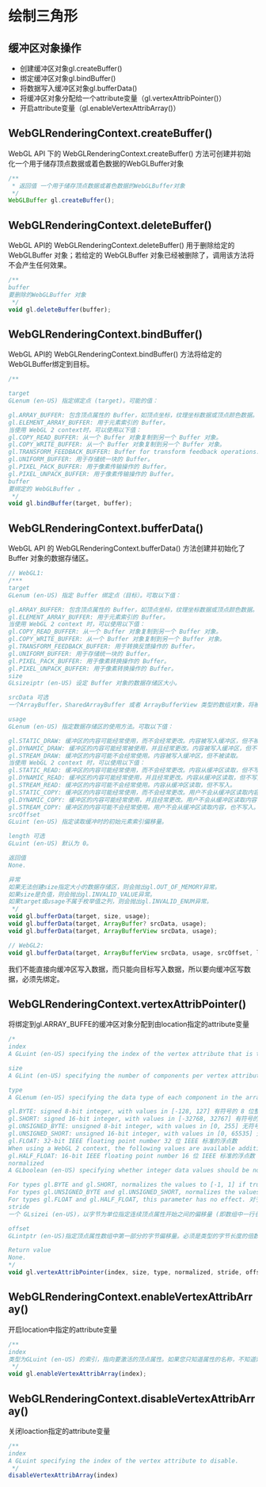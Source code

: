 # 绘制三角形

## 缓冲区对象操作

- 创建缓冲区对象gl.createBuffer()
- 绑定缓冲区对象gl.bindBuffer()
- 将数据写入缓冲区对象gl.bufferData()
- 将缓冲区对象分配给一个attribute变量（gl.vertexAttribPointer()）
- 开启attribute变量（gl.enableVertexAttribArray()）

## WebGLRenderingContext.createBuffer()
WebGL API 下的 WebGLRenderingContext.createBuffer() 方法可创建并初始化一个用于储存顶点数据或着色数据的WebGLBuffer对象

```js
/**
 * 返回值 一个用于储存顶点数据或着色数据的WebGLBuffer对象
 */
WebGLBuffer gl.createBuffer();
```

## WebGLRenderingContext.deleteBuffer()
WebGL API的 WebGLRenderingContext.deleteBuffer() 用于删除给定的 WebGLBuffer 对象；若给定的 WebGLBuffer 对象已经被删除了，调用该方法将不会产生任何效果。

```js
/**
buffer
要删除的WebGLBuffer 对象
 */
void gl.deleteBuffer(buffer);
```

## WebGLRenderingContext.bindBuffer()
WebGL API的 WebGLRenderingContext.bindBuffer() 方法将给定的WebGLBuffer绑定到目标。

```js
/**

target
GLenum (en-US) 指定绑定点 (target)。可能的值：

gl.ARRAY_BUFFER: 包含顶点属性的 Buffer，如顶点坐标，纹理坐标数据或顶点颜色数据。
gl.ELEMENT_ARRAY_BUFFER: 用于元素索引的 Buffer。
当使用 WebGL 2 context时，可以使用以下值：
gl.COPY_READ_BUFFER: 从一个 Buffer 对象复制到另一个 Buffer 对象。
gl.COPY_WRITE_BUFFER: 从一个 Buffer 对象复制到另一个 Buffer 对象。
gl.TRANSFORM_FEEDBACK_BUFFER: Buffer for transform feedback operations.
gl.UNIFORM_BUFFER: 用于存储统一块的 Buffer。
gl.PIXEL_PACK_BUFFER: 用于像素传输操作的 Buffer。
gl.PIXEL_UNPACK_BUFFER: 用于像素传输操作的 Buffer。
buffer
要绑定的 WebGLBuffer 。
 */
void gl.bindBuffer(target, buffer);
```

## WebGLRenderingContext.bufferData()
WebGL API 的 WebGLRenderingContext.bufferData() 方法创建并初始化了 Buffer 对象的数据存储区。

```js
// WebGL1:
/***
target
GLenum (en-US) 指定 Buffer 绑定点（目标）。可取以下值：

gl.ARRAY_BUFFER: 包含顶点属性的 Buffer，如顶点坐标，纹理坐标数据或顶点颜色数据。
gl.ELEMENT_ARRAY_BUFFER: 用于元素索引的 Buffer。
当使用 WebGL 2 context 时，可以使用以下值：
gl.COPY_READ_BUFFER: 从一个 Buffer 对象复制到另一个 Buffer 对象。
gl.COPY_WRITE_BUFFER: 从一个 Buffer 对象复制到另一个 Buffer 对象。
gl.TRANSFORM_FEEDBACK_BUFFER: 用于转换反馈操作的 Buffer。
gl.UNIFORM_BUFFER: 用于存储统一块的 Buffer。
gl.PIXEL_PACK_BUFFER: 用于像素转换操作的 Buffer。
gl.PIXEL_UNPACK_BUFFER: 用于像素转换操作的 Buffer。
size
GLsizeiptr (en-US) 设定 Buffer 对象的数据存储区大小。

srcData 可选
一个ArrayBuffer，SharedArrayBuffer 或者 ArrayBufferView 类型的数组对象，将被复制到 Buffer 的数据存储区。如果为null，数据存储区仍会被创建，但是不会进行初始化和定义。

usage
GLenum (en-US) 指定数据存储区的使用方法。可取以下值：

gl.STATIC_DRAW: 缓冲区的内容可能经常使用，而不会经常更改。内容被写入缓冲区，但不被读取。
gl.DYNAMIC_DRAW: 缓冲区的内容可能经常被使用，并且经常更改。内容被写入缓冲区，但不被读取。
gl.STREAM_DRAW: 缓冲区的内容可能不会经常使用。内容被写入缓冲区，但不被读取。
当使用 WebGL 2 context 时，可以使用以下值：
gl.STATIC_READ: 缓冲区的内容可能经常使用，而不会经常更改。内容从缓冲区读取，但不写入。
gl.DYNAMIC_READ: 缓冲区的内容可能经常使用，并且经常更改。内容从缓冲区读取，但不写入。
gl.STREAM_READ: 缓冲区的内容可能不会经常使用。内容从缓冲区读取，但不写入。
gl.STATIC_COPY: 缓冲区的内容可能经常使用，而不会经常更改。用户不会从缓冲区读取内容，也不写入。
gl.DYNAMIC_COPY: 缓冲区的内容可能经常使用，并且经常更改。用户不会从缓冲区读取内容，也不写入。
gl.STREAM_COPY: 缓冲区的内容可能不会经常使用。用户不会从缓冲区读取内容，也不写入。
srcOffset
GLuint (en-US) 指定读取缓冲时的初始元素索引偏移量。

length 可选
GLuint (en-US) 默认为 0。

返回值
None.

异常
如果无法创建size指定大小的数据存储区，则会抛出gl.OUT_OF_MEMORY异常。
如果size是负值，则会抛出gl.INVALID_VALUE异常。
如果target或usage不属于枚举值之列，则会抛出gl.INVALID_ENUM异常。
 */
void gl.bufferData(target, size, usage);
void gl.bufferData(target, ArrayBuffer? srcData, usage);
void gl.bufferData(target, ArrayBufferView srcData, usage);

// WebGL2:
void gl.bufferData(target, ArrayBufferView srcData, usage, srcOffset, length);
```
我们不能直接向缓冲区写入数据，而只能向目标写入数据，所以要向缓冲区写数据，必须先绑定。

## WebGLRenderingContext.vertexAttribPointer()
将绑定到gl.ARRAY_BUFFE的缓冲区对象分配到由location指定的attribute变量
```js
/*
index
A GLuint (en-US) specifying the index of the vertex attribute that is to be modified. 指定要修改的顶点属性的索引。

size
A GLint (en-US) specifying the number of components per vertex attribute. Must be 1, 2, 3, or 4. 指定每个顶点属性的组成数量，必须是 1，2，3 或 4。

type
A GLenum (en-US) specifying the data type of each component in the array. Possible values: 指定数组中每个元素的数据类型可能是：

gl.BYTE: signed 8-bit integer, with values in [-128, 127] 有符号的 8 位整数，范围 [-128, 127]
gl.SHORT: signed 16-bit integer, with values in [-32768, 32767] 有符号的 16 位整数，范围 [-32768, 32767]
gl.UNSIGNED_BYTE: unsigned 8-bit integer, with values in [0, 255] 无符号的 8 位整数，范围 [0, 255]
gl.UNSIGNED_SHORT: unsigned 16-bit integer, with values in [0, 65535] 无符号的 16 位整数，范围 [0, 65535]
gl.FLOAT: 32-bit IEEE floating point number 32 位 IEEE 标准的浮点数
When using a WebGL 2 context, the following values are available additionally: 使用 WebGL2 版本的还可以使用以下值：
gl.HALF_FLOAT: 16-bit IEEE floating point number 16 位 IEEE 标准的浮点数
normalized
A GLboolean (en-US) specifying whether integer data values should be normalized into a certain range when being casted to a float. 当转换为浮点数时是否应该将整数数值归一化到特定的范围。

For types gl.BYTE and gl.SHORT, normalizes the values to [-1, 1] if true. 对于类型gl.BYTE和gl.SHORT，如果是 true 则将值归一化为 [-1, 1]
For types gl.UNSIGNED_BYTE and gl.UNSIGNED_SHORT, normalizes the values to [0, 1] if true. 对于类型gl.UNSIGNED_BYTE和gl.UNSIGNED_SHORT，如果是 true 则将值归一化为 [0, 1]
For types gl.FLOAT and gl.HALF_FLOAT, this parameter has no effect. 对于类型gl.FLOAT和gl.HALF_FLOAT，此参数无效
stride
一个 GLsizei (en-US)，以字节为单位指定连续顶点属性开始之间的偏移量 (即数组中一行长度)。不能大于 255。如果 stride 为 0，则假定该属性是紧密打包的，即不交错属性，每个属性在一个单独的块中，下一个顶点的属性紧跟当前顶点之后。

offset
GLintptr (en-US)指定顶点属性数组中第一部分的字节偏移量。必须是类型的字节长度的倍数。

Return value
None.
*/
void gl.vertexAttribPointer(index, size, type, normalized, stride, offset);
```

## WebGLRenderingContext.enableVertexAttribArray()
开启location中指定的attribute变量
```js
/**
index
类型为GLuint (en-US) 的索引，指向要激活的顶点属性。如果您只知道属性的名称，不知道索引，您可以使用以下方法来获取索引getAttribLocation().
 */
void gl.enableVertexAttribArray(index);
```

## WebGLRenderingContext.disableVertexAttribArray()
关闭loaction指定的attribute变量
```js
/**
index
A GLuint specifying the index of the vertex attribute to disable.
 */
disableVertexAttribArray(index)
```
